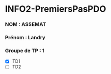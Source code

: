 # INFO2-PremiersPasPDO

### NOM : ASSEMAT
### Prénom : Landry
### Groupe de TP : 1
- [X] TD1
- [ ] TD2
